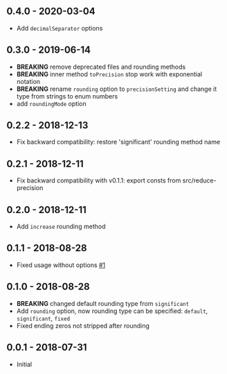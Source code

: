 ## 0.4.0 - 2020-03-04
- Add `decimalSeparator` options

## 0.3.0 - 2019-06-14
- **BREAKING** remove deprecated files and rounding methods
- **BREAKING** inner method `toPrecision` stop work with exponential notation
- **BREAKING** rename `rounding` option to `precisionSetting` and change it type from strings to enum numbers
- add `roundingMode` option

## 0.2.2 - 2018-12-13
- Fix backward compatibility: restore 'significant' rounding method name

## 0.2.1 - 2018-12-11
- Fix backward compatibility with v0.1.1: export consts from src/reduce-precision

## 0.2.0 - 2018-12-11
- Add `increase` rounding method 

## 0.1.1 - 2018-08-28
- Fixed usage without options [#1](https://github.com/shrpne/pretty-num/issues/1)

## 0.1.0 - 2018-08-28
- **BREAKING** changed default rounding type from `significant`
- Add `rounding` option, now rounding type can be specified: `default`, `significant`, `fixed` 
- Fixed ending zeros not stripped after rounding

## 0.0.1 - 2018-07-31
- Initial 
